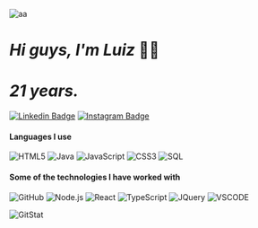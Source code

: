 ![aa](https://mir-s3-cdn-cf.behance.net/project_modules/fs/9afe0493484903.5e66500f8dea4.gif)

# **_Hi guys, I'm Luiz_** 👋😁
# **_21 years._**
[![Linkedin Badge](https://img.shields.io/badge/-Luiz_Miguel-blue?style=flat&logo=Linkedin&logoColor=white&link=https://www.linkedin.com/in/luiz-miguel-30593b192/)](https://www.linkedin.com/in/luiz-miguel-30593b192/)
[![Instagram Badge](https://img.shields.io/badge/-@lmrj2600-000000?style=flat&logo=instagram&logoColor=white&link=https://instagram.com/lmrj2600/)](https://instagram.com/lmrj2600)
#### Languages I use

![HTML5](https://img.shields.io/badge/-HTML5-000000?style=flat&logo=html5)
![Java](https://img.shields.io/badge/-Java-000000?style=flat&logo=java)
![JavaScript](https://img.shields.io/badge/-JavaScript-000000?style=flat&logo=javascript)
![CSS3](https://img.shields.io/badge/-CSS3-%231572B6?style=flat-square&logo=css3)
![SQL](https://camo.githubusercontent.com/b7e7985bdd53bd92cddc6e8f1f21a9bc640e55e29263e5507ae9e2497075fd77/68747470733a2f2f696d672e736869656c64732e696f2f62616467652f2d53514c2d3030303030303f7374796c653d666c6174266c6f676f3d706f737467726573716c)

#### Some of the technologies I have worked with

![GitHub](https://img.shields.io/badge/-GitHub-222222?style=flat&logo=github&logoColor=181717)
![Node.js](https://img.shields.io/badge/-Node.js-222222?style=flat&logo=node.js&logoColor=339933)
![React](https://img.shields.io/badge/-React-222222?style=flat&logo=React&logoColor=61DAFB)
![TypeScript](https://camo.githubusercontent.com/e558e6bbb42a26cff82adc321b07018cc7d587cd38103f1edbf96fb69a518127/68747470733a2f2f696d672e736869656c64732e696f2f62616467652f2d547970655363726970742d3030303030303f7374796c653d666c6174266c6f676f3d74797065736372697074)
![JQuery](https://camo.githubusercontent.com/46849fd58c949c7e01ce0a36712f2252b39a72c43e7bc6cab400c576f605b089/68747470733a2f2f696d672e736869656c64732e696f2f62616467652f2d6a51756572792d3232323232323f7374796c653d666c6174266c6f676f3d6a5175657279266c6f676f436f6c6f723d303736394144)
![VSCODE](https://camo.githubusercontent.com/6e79f3bc2d49bfe1427af244bf10a9f1cef902ca/687474703a2f2f696d672e736869656c64732e696f2f62616467652f2d5653253230436f64652d3030374143433f7374796c653d666c61742d737175617265266c6f676f3d76697375616c2d73747564696f2d636f6465266c6f676f436f6c6f723d666666666666)

![GitStat](https://github-readme-stats.vercel.app/api?username=lumiguel1&show_icons=true)
